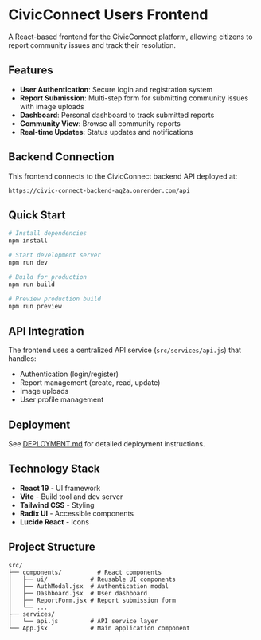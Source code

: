# CivicConnect Users Frontend

A React-based frontend for the CivicConnect platform, allowing citizens to report community issues and track their resolution.

## Features

- **User Authentication**: Secure login and registration system
- **Report Submission**: Multi-step form for submitting community issues with image uploads
- **Dashboard**: Personal dashboard to track submitted reports
- **Community View**: Browse all community reports
- **Real-time Updates**: Status updates and notifications

## Backend Connection

This frontend connects to the CivicConnect backend API deployed at:
```
https://civic-connect-backend-aq2a.onrender.com/api
```

## Quick Start

```bash
# Install dependencies
npm install

# Start development server
npm run dev

# Build for production
npm run build

# Preview production build
npm run preview
```

## API Integration

The frontend uses a centralized API service (`src/services/api.js`) that handles:
- Authentication (login/register)
- Report management (create, read, update)
- Image uploads
- User profile management

## Deployment

See [DEPLOYMENT.md](./DEPLOYMENT.md) for detailed deployment instructions.

## Technology Stack

- **React 19** - UI framework
- **Vite** - Build tool and dev server
- **Tailwind CSS** - Styling
- **Radix UI** - Accessible components
- **Lucide React** - Icons

## Project Structure

```
src/
├── components/          # React components
│   ├── ui/            # Reusable UI components
│   ├── AuthModal.jsx  # Authentication modal
│   ├── Dashboard.jsx  # User dashboard
│   ├── ReportForm.jsx # Report submission form
│   └── ...
├── services/
│   └── api.js         # API service layer
└── App.jsx            # Main application component
```
